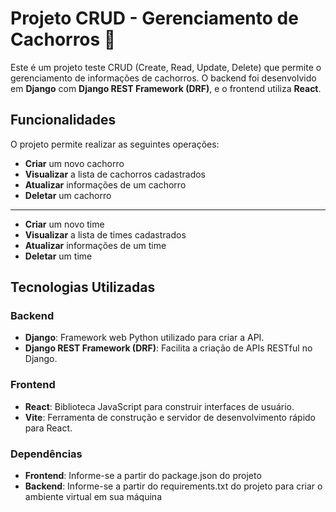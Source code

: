 # Projeto CRUD - Gerenciamento de Cachorros 🐶

Este é um projeto teste CRUD (Create, Read, Update, Delete) que permite o gerenciamento de informações de cachorros. O backend foi desenvolvido em **Django** com **Django REST Framework (DRF)**, e o frontend utiliza **React**.

## Funcionalidades

O projeto permite realizar as seguintes operações:

- **Criar** um novo cachorro
- **Visualizar** a lista de cachorros cadastrados
- **Atualizar** informações de um cachorro
- **Deletar** um cachorro

----------------------------------------

- **Criar** um novo time
- **Visualizar** a lista de times cadastrados
- **Atualizar** informações de um time
- **Deletar** um time

## Tecnologias Utilizadas

### Backend
- **Django**: Framework web Python utilizado para criar a API.
- **Django REST Framework (DRF)**: Facilita a criação de APIs RESTful no Django.
  
### Frontend
- **React**: Biblioteca JavaScript para construir interfaces de usuário.
- **Vite**: Ferramenta de construção e servidor de desenvolvimento rápido para React.

### Dependências
- **Frontend**: Informe-se a partir do package.json do projeto
- **Backend**: Informe-se a partir do requirements.txt do projeto para criar o ambiente virtual em sua máquina
